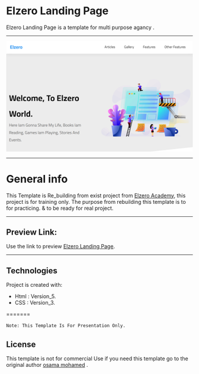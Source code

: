 # Elzero Landing Page
Elzero Landing Page is a template for multi purpose agancy .

<hr />
<img src="images/preview.png" /> 

<hr />

# General info

This Template is Re_building from exist project from [Elzero Academy](https://elzero.org/), this project is for training only.
The purpose from rebuilding this template is to for practicing. & to be ready for real project.

<hr />

## Preview Link:
Use the link to preview [Elzero Landing Page](https://ali-sabry.github.io/elzero-landing).

<hr />

## Technologies
Project is created with:
* Html       : Version_5.
* CSS        : Version_3.


=======
```bash
Note: This Template Is For Presentation Only.
```

## License
This template is not for commercial Use if you need this template go to the original author [osama mohamed](https://www.facebook.com/OsElzero) .
